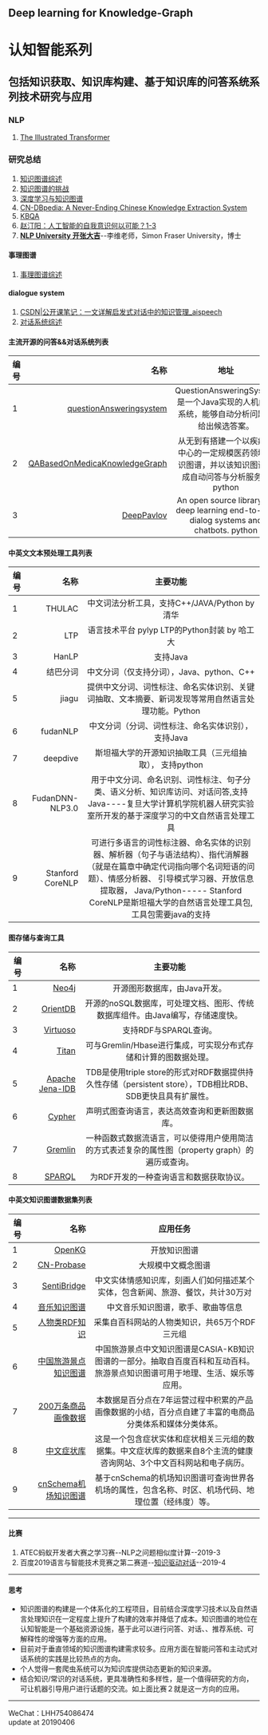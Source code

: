Deep learning for Knowledge-Graph
---
# 认知智能系列  
## 包括知识获取、知识库构建、基于知识库的问答系统系列技术研究与应用  
### NLP  
1. [The Illustrated Transformer](https://jalammar.github.io/illustrated-transformer/)
### 研究总结  
1. [知识图谱综述](http://naotu.baidu.com/file/cffcb478adf07522b64eddb8914c0884?token=01df87c5af357993)   
2. [知识图谱的挑战](http://naotu.baidu.com/file/9e3257e54c15c6607fa9d5d40111e1bc?token=d8acd3739ba44f6b)  
3. [深度学习与知识图谱](http://naotu.baidu.com/file/c1e3580697d86dcb29797c068b7a1679?token=76a20c7f80d0137b)  
4. [CN-DBpedia: A Never-Ending Chinese Knowledge Extraction System](http://naotu.baidu.com/file/a5cf40aae93fe42373e8700dc8d999c8?token=bd54a903100040e8)  
5. [KBQA](http://naotu.baidu.com/file/5c17a01de73d972501d8b3cd187908cb?token=b9a47b442d527efe)  
6. [赵汀阳：人工智能的自我意识何以可能？1-3](http://m.aisixiang.com/data/114807.html)
7. [**NLP University 开张大吉**](http://blog.sciencenet.cn/blog-362400-944348.html)--李维老师，Simon Fraser University，博士  
#### 事理图谱  
1. [事理图谱综述](http://naotu.baidu.com/file/528dabd616383f39971be09020fc9cab?token=1d18d940bf63ea42)





#### dialogue system  
1. [CSDN|公开课笔记：一文详解启发式对话中的知识管理_aispeech](http://www.aispeech.com/index.php?m=content&c=index&a=show&catid=22&id=339)
2. [对话系统综述](http://naotu.baidu.com/file/59a5b3a1573467a8fcdde3e0c7c19066?token=0d854a82f9c88916)




#### 主流开源的问答&&对话系统列表
| 编号        | 名称    |  地址  |
| --------   | -----:  | :----:     |
| 1          | [questionAnsweringsystem](https://github.com/ysc/QuestionAnsweringSystem)     |   QuestionAnsweringSystem是一个Java实现的人机问答系统，能够自动分析问题并给出候选答案。|
| 2          | [QABasedOnMedicaKnowledgeGraph](https://github.com/liuhuanyong/QASystemOnMedicalKG)  | 从无到有搭建一个以疾病为中心的一定规模医药领域知识图谱，并以该知识图谱完成自动问答与分析服务。python    |
| 3          | [DeepPavlov](https://github.com/deepmipt/DeepPavlov) | An open source library for deep learning end-to-end dialog systems and chatbots.  python|







#### 中英文文本预处理工具列表
| 编号        | 名称    |  主要功能  |
| --------   | -----:  | :----:     |
| 1          | THULAC  |中文词法分析工具，支持C++/JAVA/Python by清华|
| 2          |  LTP      | 语言技术平台 pylyp LTP的Python封装 by 哈工大|
| 3          |   HanLP   | 支持Java|
| 4          |   结巴分词   | 中文分词（仅支持分词），Java、python、C++|
| 5          |   jiagu   | 提供中文分词、词性标注、命名实体识别、关键词抽取、文本摘要、新词发现等常用自然语言处理功能。Python|
| 6          |   fudanNLP   |中文分词（分词、词性标注、命名实体识别）， 支持Java|
| 7          |   deepdive   |斯坦福大学的开源知识抽取工具（三元组抽取）， 支持python|
| 8          |   FudanDNN-NLP3.0   |用于中文分词、命名识别、词性标注、句子分类、语义分析、知识库访问、对话问答,支持Java----复旦大学计算机学院机器人研究实验室所开发的基于深度学习的中文自然语言处理工具|
| 9          |   Stanford CoreNLP   |可进行多语言的词性标注器、命名实体的识别器、解析器（句子与语法结构）、指代消解器（就是在篇章中确定代词指向哪个名词短语的问题）、情感分析器、   引导模式学习器、开放信息提取器， Java/Python----- Stanford CoreNLP是斯坦福大学的自然语言处理工具包,工具包需要java的支持|
#### 图存储与查询工具
| 编号        | 名称    |  主要功能  |
| --------   | -----:  | :----:     |
| 1          | [Neo4j](https://www.w3cschool.cn/neo4j/)  |开源图形数据库，由Java开发。|
| 2          | [OrientDB](https://www.w3cschool.cn/orientdb/)     | 开源的noSQL数据库，可处理文档、图形、传统数据库组件。由Java编写，存储速度快。|
| 3          | [Virtuoso](https://shop.openlinksw.com/license_generator/virtuoso-download/)  | 支持RDF与SPARQL查询。|
| 4          | [Titan](https://blog.csdn.net/albg_boy/article/details/78439051)   | 可与Gremlin/Hbase进行集成，可实现分布式存储和计算的图数据处理。|
| 5          | [Apache Jena-IDB ](https://blog.csdn.net/svenhuayuncheng/article/details/78751300)   | TDB是使用triple store的形式对RDF数据提供持久性存储（persistent store），TDB相比RDB、SDB更快且具有扩展性。|
| 6          | [Cypher](https://neo4j.com/docs/developer-manual/3.4/cypher/)   |声明式图查询语言，表达高效查询和更新图数据库。|
| 7          | [Gremlin](http://tinkerpop.apache.org/)   |一种函数式数据流语言，可以使得用户使用简洁的方式表述复杂的属性图（property graph）的遍历或查询。|
| 8          |　[SPARQL](https://www.w3.org/TR/sparql11-query/) |为RDF开发的一种查询语言和数据获取协议。|  


#### 中英文知识图谱数据集列表
| 编号        | 名称    |  应用任务  |
| --------   | -----:  | :----:     |
| 1          | [OpenKG](http://www.openkg.cn/ )      |  开放知识图谱          |
| 2          | [CN-Probase](http://openkg.cn/dataset/cndbpedia)  |大规模中文概念图谱            |
| 3          | [SentiBridge](https://github.com/rainarch/SentiBridge/ ) | 中文实体情感知识库，刻画人们如何描述某个实体，包含新闻、旅游、餐饮，共计30万对|
| 4          | [音乐知识图谱](http://www.openkg.cn/dataset/music ) | 中文音乐知识图谱，歌手、歌曲等信息|
| 5          | [人物类RDF知识](http://www.openkg.cn/dataset/rdf/resource/08fdd9ee-6d98-4efc-a8ff-e58ab7a9d3ac) | 采集自百科网站的人物类知识，共65万个RDF三元组|
| 6          | [中国旅游景点知识图谱](http://www.openkg.cn/dataset/tourist-attraction/resource/dbed4401-a870-4118-95a5-edaccc968ae6 ) | 中国旅游景点中文知识图谱是CASIA-KB知识图谱的一部分。抽取自百度百科和互动百科。旅游景点知识图谱可用于地理、生活、娱乐等应用。|
| 7          | [200万条商品画像数据](http://www.openkg.cn/dataset/200/resource/33d459e5-f686-4855-af18-d1c9fa5b572f) | 本数据是百分点在7年运营过程中积累的产品画像数据的小结，百分点自建了丰富的电商品分类体系和媒体分类体系。|
| 8          | [中文症状库](http://www.openkg.cn/dataset/symptom-in-chinese/resource/302dc775-8e4d-41fb-954e-260ce8037cbc) | 这是一个包含症状实体和症状相关三元组的数据集。中文症状库的数据来自8个主流的健康咨询网站、3个中文百科网站和电子病历。|
| 9          | [cnSchema机场知识图谱](http://openkg1.oss-cn-beijing.aliyuncs.com/2a2b80c5-6d50-40f8-a48b-7b832f0026c1/airportcnschema.json) | 基于cnSchema的机场知识图谱可查询世界各机场的属性，包含名称、时区、机场代码、地理位置（经纬度）等。|
--- 

#### 比赛
1. ATEC蚂蚁开发者大赛之学习赛--NLP之问题相似度计算--2019-3  
2. 百度2019语言与智能技术竞赛之第二赛道--[知识驱动对话](http://lic2019.ccf.org.cn/talk)--2019-4  
---
#### 思考
- 知识图谱的构建是一个体系化的工程项目，目前结合深度学习技术以及自然语言处理知识在一定程度上提升了构建的效率并降低了成本。知识图谱的地位在认知智能是一个基础资源设施，基于此可以进行问答、对话、、推荐系统、可解释性的增强等方面的应用。  
- 目前对于垂直领域的知识图谱构建需求较多。应用方面在智能问答和主动式对话系统的实践是比较热点的方向。
- 个人觉得一套爬虫系统可以为知识库提供动态更新的知识来源。
- 结合知识/常识的对话系统，更具准确性和多样性，是一个值得研究的方向，可让机器引导用户进行话题的交流。如上面比赛２就是这一方向的应用。　　

---
WeChat：LHH754086474  
update at 20190406
